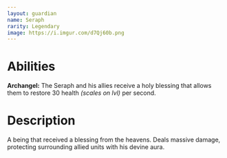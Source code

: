 ```yaml
---
layout: guardian
name: Seraph
rarity: Legendary
image: https://i.imgur.com/d7Qj60b.png
---
```


# Abilities

**Archangel:** The Seraph and his allies receive a holy blessing that allows them to restore 30 health *(scales on lvl)* per second.

# Description

A being that received a blessing from the heavens. Deals massive damage, protecting surrounding allied units with his devine aura.
